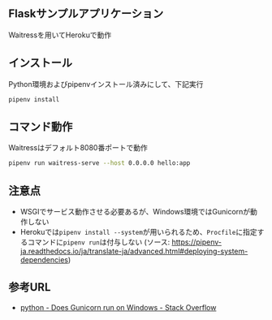 Flaskサンプルアプリケーション
---
Waitressを用いてHerokuで動作

インストール
---
Python環境およびpipenvインストール済みにして、下記実行

```bash
pipenv install
```

コマンド動作
---
Waitressはデフォルト8080番ポートで動作

```bash
pipenv run waitress-serve --host 0.0.0.0 hello:app
```

注意点
---
- WSGIでサービス動作させる必要あるが、Windows環境ではGunicornが動作しない
- Herokuでは`pipenv install --system`が用いられるため、`Procfile`に指定するコマンドに`pipenv run`は付与しない
(ソース: https://pipenv-ja.readthedocs.io/ja/translate-ja/advanced.html#deploying-system-dependencies)


参考URL
---
- [python - Does Gunicorn run on Windows - Stack Overflow](https://stackoverflow.com/questions/11087682/does-gunicorn-run-on-windows)
